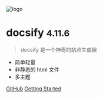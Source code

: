 ![logo](_media/icon.svg)

# docsify <small>4.11.6</small>

> docsify 是一个神奇的站点生成器

- 简单轻量
- 非静态的 html 文件
- 多主题

[GitHub](https://github.com/docsifyjs/docsify/)
[Getting Started](#docsify)
